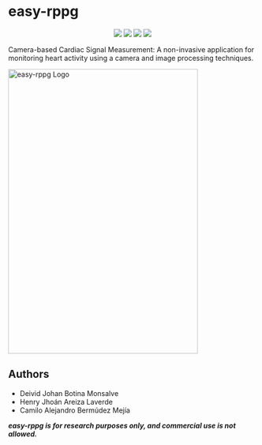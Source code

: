 # easy-rppg

<p align="center">
    <a href="STATUS" alt="status">
        <img src="https://img.shields.io/badge/status-inprocess-lightgray" /></a>    
    <a href="LICENSE" alt="License">
        <img src="https://img.shields.io/badge/license-GPL3-blue" /></a>
    <a href="PLATFORM" alt="Platform">
        <img src="https://img.shields.io/badge/platform-linux--64-lightgrey" /></a>  
    <a href="CONTRIBUTORS" alt="Contributors">
        <img src="https://img.shields.io/badge/contributors-2-brightgreen" /></a>                
</p>

Camera-based Cardiac Signal Measurement: A non-invasive application for monitoring heart activity using a camera and image processing techniques.


<img src="media/logo.jpg" alt="easy-rppg Logo" width="384" height="576">


## Authors

- Deivid Johan Botina Monsalve
- Henry Jhoán Areiza Laverde
- Camilo Alejandro Bermúdez Mejía


***easy-rppg is for research purposes only, and commercial use is not allowed.***
